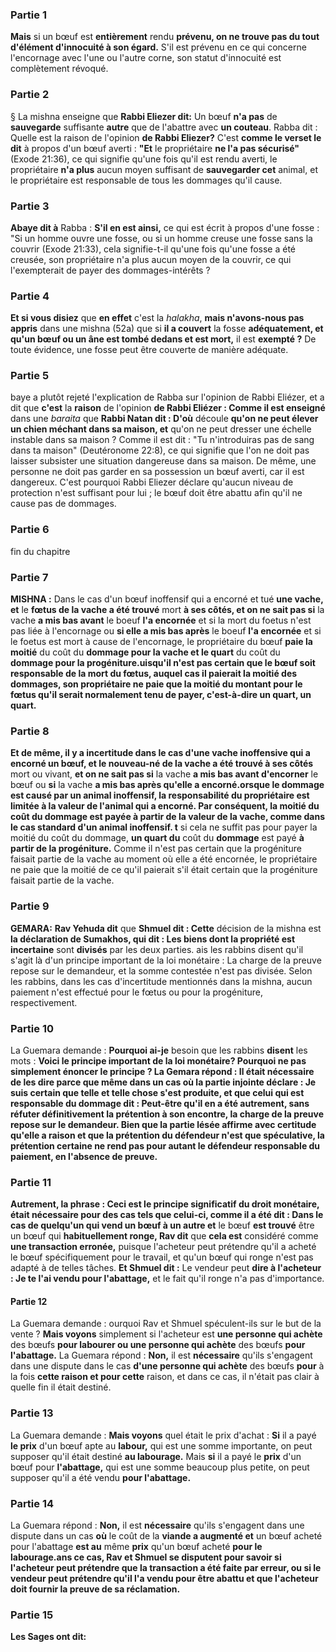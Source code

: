 ### Partie 1
<b>Mais</b> si un bœuf est <b>entièrement</b> rendu <b>prévenu, on ne trouve pas du tout d'élément d'innocuité à son égard.</b> S'il est prévenu en ce qui concerne l'encornage avec l'une ou l'autre corne, son statut d'innocuité est complètement révoqué.

### Partie 2
§ La mishna enseigne que <b>Rabbi Eliezer dit:</b> Un bœuf <b>n'a pas</b> de <b>sauvegarde</b> suffisante <b>autre</b> que de l'abattre avec <b>un couteau</b>. Rabba dit : Quelle est la raison</b> de l'opinion <b>de Rabbi Eliezer?</b> C'est <b>comme le verset le dit</b> à propos d'un bœuf averti : <b>"Et</b> le propriétaire <b>ne l'a pas sécurisé"</b> (Exode 21:36), ce qui signifie qu'une fois qu'il est rendu averti, le propriétaire <b>n'a plus</b> aucun moyen suffisant de <b>sauvegarder cet</b> animal, et le propriétaire est responsable de tous les dommages qu'il cause.

### Partie 3
<b>Abaye dit à</b> Rabba : <b>S'il en est ainsi,</b> ce qui est écrit</b> à propos d'une fosse : "Si un homme ouvre une fosse, ou si un homme creuse une fosse sans la couvrir (Exode 21:33), cela signifie-t-il qu'une fois qu'une fosse a été creusée, son propriétaire n'a plus aucun moyen de la couvrir, ce qui l'exempterait de payer des dommages-intérêts ?

### Partie 4
<b>Et si vous disiez</b> que <b>en effet</b> c'est la <i>halakha</i>, <b>mais n'avons-nous pas appris</b> dans une mishna (52a) que si <b>il a couvert</b> la fosse <b>adéquatement, et qu'un bœuf ou un âne est tombé dedans et est mort,</b> il est <b>exempté ?</b> De toute évidence, une fosse peut être couverte de manière adéquate.

### Partie 5
baye</b> a plutôt rejeté l'explication de Rabba sur l'opinion de Rabbi Eliézer, et a dit</b> que <b>c'est</b> la <b>raison</b> de l'opinion <b>de Rabbi Eliézer : Comme il est enseigné</b> dans une <i>baraita</i> que <b>Rabbi Natan dit : D'où</b> découle <b>qu'on ne peut élever un chien méchant dans sa maison, et</b> qu'on ne peut dresser une échelle instable dans sa maison ? Comme il est dit : "Tu n'introduiras pas de sang dans ta maison" (Deutéronome 22:8), ce qui signifie que l'on ne doit pas laisser subsister une situation dangereuse dans sa maison. De même, une personne ne doit pas garder en sa possession un bœuf averti, car il est dangereux. C'est pourquoi Rabbi Eliezer déclare qu'aucun niveau de protection n'est suffisant pour lui ; le bœuf doit être abattu afin qu'il ne cause pas de dommages.

### Partie 6
fin du chapitre

### Partie 7
<strong>MISHNA :</strong> Dans le cas d'un bœuf inoffensif qui a encorné</b> et tué <b>une vache, et</b> le <b>fœtus de la vache a été trouvé</b> mort <b>à ses côtés, et on ne sait pas si</b> la vache <b>a mis bas avant</b> le boeuf <b>l'a encornée</b> et si la mort du foetus n'est pas liée à l'encornage ou <b>si elle a mis bas après</b> le boeuf <b>l'a encornée</b> et si le foetus est mort à cause de l'encornage, le propriétaire du bœuf <b>paie la moitié</b> du coût du <b>dommage pour la vache et le quart</b> du coût du <b>dommage pour la progéniture.uisqu'il n'est pas certain que le bœuf soit responsable de la mort du fœtus, auquel cas il paierait la moitié des dommages, son propriétaire ne paie que la moitié du montant pour le fœtus qu'il serait normalement tenu de payer, c'est-à-dire un quart, un quart.

### Partie 8
<b>Et de même,</b> il y a incertitude dans le cas d'une <b>vache inoffensive qui a encorné un bœuf, et</b> le nouveau-né de la vache a été trouvé à ses côtés</b> mort ou vivant, <b>et on ne sait pas si</b> la vache <b>a mis bas avant d'encorner</b> le bœuf ou <b>si</b> la vache <b>a mis bas après qu'elle a encorné.orsque le dommage est causé par un animal inoffensif, la responsabilité du propriétaire est limitée à la valeur de l'animal qui a encorné. Par conséquent, la <b>moitié</b> du coût du <b>dommage est payée à partir</b> de la valeur de <b>la vache,</b> comme dans le cas standard d'un animal inoffensif. t</b> si cela ne suffit pas pour payer la moitié du coût du dommage, <b>un quart du</b> coût du <b>dommage</b> est payé <b>à partir de la progéniture.</b> Comme il n'est pas certain que la progéniture faisait partie de la vache au moment où elle a été encornée, le propriétaire ne paie que la moitié de ce qu'il paierait s'il était certain que la progéniture faisait partie de la vache.

### Partie 9
<strong>GEMARA:</strong> <b>Rav Yehuda dit</b> que <b>Shmuel dit : Cette</b> décision de la mishna est <b>la déclaration de Sumakhos, qui dit : Les biens dont la propriété est incertaine</b> sont <b>divisés</b> par les deux parties. ais les rabbins disent</b> qu'il s'agit là d'un principe important de la loi monétaire : La charge de la preuve repose sur le demandeur,</b> et la somme contestée n'est pas divisée. Selon les rabbins, dans les cas d'incertitude mentionnés dans la mishna, aucun paiement n'est effectué pour le fœtus ou pour la progéniture, respectivement.

### Partie 10
La Guemara demande : <b>Pourquoi ai-je</b> besoin que les rabbins <b>disent</b> les mots : <b>Voici le principe important de la <b>loi monétaire?</b> Pourquoi ne pas simplement énoncer le principe ? La Gemara répond : <b>Il était nécessaire</b> de les dire <b>parce que même</b> dans un cas où la partie <b>injointe</b> <b>déclare :</b> Je suis <b>certain</b> que telle et telle chose s'est produite, <b>et que celui qui est responsable du dommage dit : Peut-être</b> qu'il en a été autrement, sans réfuter définitivement la prétention à son encontre, <b>la charge de la preuve repose sur le demandeur.</b> Bien que la partie lésée affirme avec certitude qu'elle a raison et que la prétention du défendeur n'est que spéculative, la prétention certaine ne rend pas pour autant le défendeur responsable du paiement, en l'absence de preuve.

### Partie 11
<b>Autrement, </b> la phrase : Ceci est le principe significatif du droit monétaire, était nécessaire <b>pour</b> des cas <b>tels que celui-ci, comme il a été dit :</b> Dans le cas de <b>quelqu'un qui vend un bœuf à un autre</b> et</b> le bœuf <b>est trouvé</b> être un bœuf qui <b>habituellement ronge, Rav dit</b> que <b>cela est</b> considéré comme <b>une transaction erronée,</b> puisque l'acheteur peut prétendre qu'il a acheté le bœuf spécifiquement pour le travail, et qu'un bœuf qui ronge n'est pas adapté à de telles tâches. <b>Et Shmuel dit :</b> Le vendeur peut <b>dire à l'acheteur : Je te l'ai vendu pour l'abattage,</b> et le fait qu'il ronge n'a pas d'importance.

#### Partie 12
La Guemara demande : ourquoi Rav et Shmuel spéculent-ils sur le but de la vente ? <b>Mais voyons</b> simplement si</b> l'acheteur est <b>une personne qui achète</b> des bœufs <b>pour labourer ou une personne qui achète</b> des bœufs <b>pour l'abattage.</b> La Guemara répond : <b>Non,</b> il est <b>nécessaire</b> qu'ils s'engagent dans une dispute dans le cas <b>d'une personne qui achète</b> des bœufs <b>pour</b> à la fois <b>cette raison et pour cette</b> raison, et dans ce cas, il n'était pas clair à quelle fin il était destiné.

### Partie 13
La Guemara demande : <b>Mais voyons</b> quel était le prix d'achat : <b>Si</b> il a payé <b>le prix</b> d'un bœuf apte au <b>labour,</b> qui est une somme importante, on peut supposer qu'il était destiné <b>au labourage.</b> Mais <b>si</b> il a payé le <b>prix</b> d'un bœuf pour <b>l'abattage,</b> qui est une somme beaucoup plus petite, on peut supposer qu'il a été vendu <b>pour l'abattage.</b>

### Partie 14
La Guemara répond : <b>Non,</b> il est <b>nécessaire</b> qu'ils s'engagent dans une dispute dans un cas <b>où</b> le coût de la <b>viande a augmenté et</b> un bœuf acheté pour l'abattage <b>est au</b> même <b>prix</b> qu'un bœuf acheté <b>pour le labourage.ans ce cas, Rav et Shmuel se disputent pour savoir si l'acheteur peut prétendre que la transaction a été faite par erreur, ou si le vendeur peut prétendre qu'il l'a vendu pour être abattu et que l'acheteur doit fournir la preuve de sa réclamation.

### Partie 15
Les Sages <b>ont dit:</b>